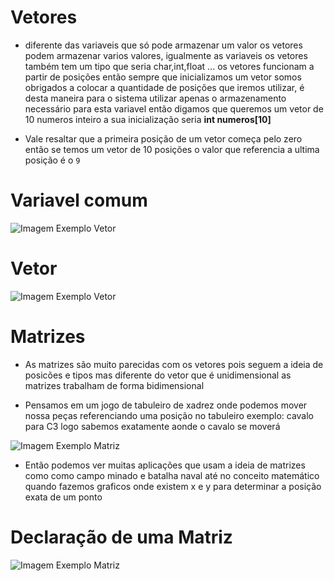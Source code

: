 # Vetores

* diferente das variaveis que só pode armazenar um valor os vetores podem armazenar varios valores, igualmente as variaveis os vetores também tem um tipo que seria char,int,float ...  os vetores funcionam a partir de posições então sempre que inicializamos um vetor somos obrigados a colocar a quantidade de posições que iremos utilizar, é desta maneira para o sistema utilizar apenas o armazenamento necessário para esta variavel então digamos que queremos um vetor de 10 numeros inteiro a sua inicialização seria **int numeros[10]** 

* Vale resaltar que a primeira posição de um vetor começa pelo zero então se temos um vetor de 10 posições o valor que referencia a ultima posição é o `9`

# Variavel comum
![Imagem Exemplo Vetor](https://img.uninove.br/static/0/0/0/0/0/0/0/1/9/6/7/196712/a01i01_estrdados80_100.jpg)

# Vetor
![Imagem Exemplo Vetor](https://img.uninove.br/static/0/0/0/0/0/0/0/1/9/6/7/196711/a01i02_estrdados80_100.jpg)

# Matrizes 

* As matrizes são muito parecidas com os vetores pois seguem a ideia de posicões e tipos mas diferente do vetor que é unidimensional as matrizes trabalham de forma bidimensional 

* Pensamos em um jogo de tabuleiro de xadrez onde podemos mover nossa peças referenciando uma posição no tabuleiro exemplo: cavalo para C3 logo sabemos exatamente aonde o cavalo se moverá

![Imagem Exemplo Matriz](https://www.researchgate.net/publication/355050440/figure/fig1/AS:1076276983013378@1633615837509/Figura-2-O-tabuleiro-de-Xadrez-e-suas-pecas.jpg)

* Então podemos ver muitas aplicações que usam a ideia de matrizes como como campo minado e batalha naval até no conceito matemático quando fazemos graficos onde existem x e y para determinar a posição exata de um ponto 

# Declaração de uma Matriz
![Imagem Exemplo Matriz](https://img.uninove.br/static/0/0/0/0/0/0/0/1/9/6/7/196713/a01i03_estrdados80_100.jpg)

